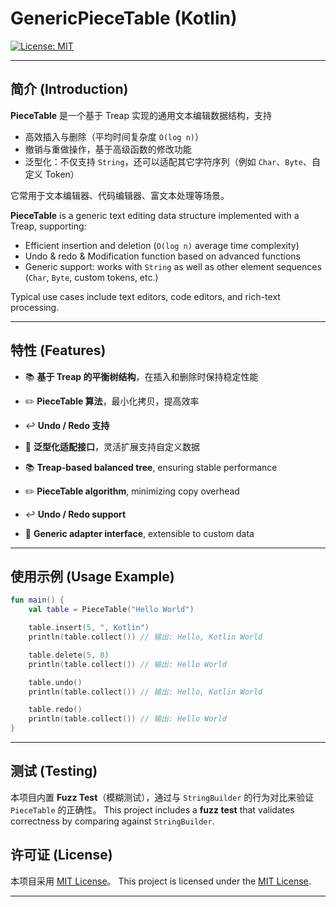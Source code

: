# GenericPieceTable (Kotlin)

[![License: MIT](https://img.shields.io/badge/License-MIT-yellow.svg)](./LICENSE)

---

## 简介 (Introduction)

**PieceTable** 是一个基于 Treap 实现的通用文本编辑数据结构，支持

* 高效插入与删除（平均时间复杂度 `O(log n)`）
* 撤销与重做操作，基于高级函数的修改功能
* 泛型化：不仅支持 `String`，还可以适配其它字符序列（例如 `Char`、`Byte`、自定义 Token）

它常用于文本编辑器、代码编辑器、富文本处理等场景。

**PieceTable** is a generic text editing data structure implemented with a Treap, supporting:

* Efficient insertion and deletion (`O(log n)` average time complexity)
* Undo & redo & Modification function based on advanced functions
* Generic support: works with `String` as well as other element sequences (`Char`, `Byte`, custom tokens, etc.)

Typical use cases include text editors, code editors, and rich-text processing.

---

## 特性 (Features)

* 📚 **基于 Treap 的平衡树结构**，在插入和删除时保持稳定性能

* ✏️ **PieceTable 算法**，最小化拷贝，提高效率

* ↩️ **Undo / Redo 支持**

* 🧩 **泛型化适配接口**，灵活扩展支持自定义数据

* 📚 **Treap-based balanced tree**, ensuring stable performance

* ✏️ **PieceTable algorithm**, minimizing copy overhead

* ↩️ **Undo / Redo support**

* 🧩 **Generic adapter interface**, extensible to custom data

---

## 使用示例 (Usage Example)

```kotlin
fun main() {
    val table = PieceTable("Hello World")

    table.insert(5, ", Kotlin")
    println(table.collect()) // 输出: Hello, Kotlin World

    table.delete(5, 8)
    println(table.collect()) // 输出: Hello World

    table.undo()
    println(table.collect()) // 输出: Hello, Kotlin World

    table.redo()
    println(table.collect()) // 输出: Hello World
}
```

---

## 测试 (Testing)

本项目内置 **Fuzz Test**（模糊测试），通过与 `StringBuilder` 的行为对比来验证 `PieceTable` 的正确性。
This project includes a **fuzz test** that validates correctness by comparing against `StringBuilder`.


## 许可证 (License)

本项目采用 [MIT License](./LICENSE)。
This project is licensed under the [MIT License](./LICENSE).

---
